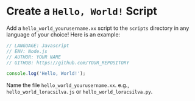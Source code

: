 # Create a `Hello, World!` Script
Add a `hello_world_yourusername.xx` script to the `scripts` directory in any language of your choice! Here is an example:

```Javascript
// LANGUAGE: Javascript
// ENV: Node.js
// AUTHOR: YOUR NAME
// GITHUB: https://github.com/YOUR_REPOSITORY

console.log('Hello, World!');
```

Name the file `hello_world_yourusername.xx`. e.g., `hello_world_loracsilva.js` or `hello_world_loracsilva.py`.